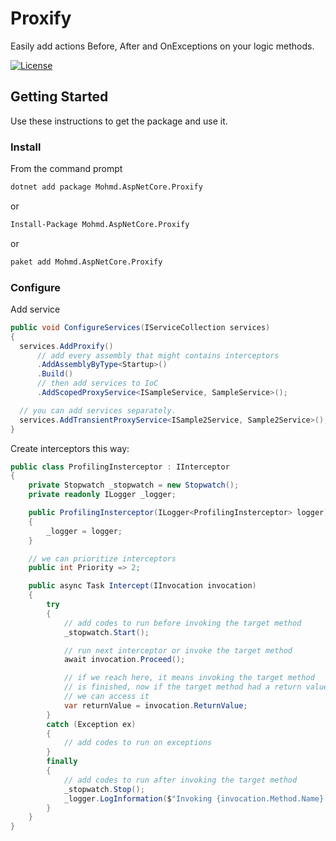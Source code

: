 # Proxify
Easily add actions Before, After and OnExceptions on your logic methods.

[![License](https://img.shields.io/badge/License-MIT-yellow.svg?style=flat-square)](https://github.com/azhdari/Mohmd.JsonResources/blob/master/License.txt)

## Getting Started
Use these instructions to get the package and use it.

### Install
From the command prompt
```bash
dotnet add package Mohmd.AspNetCore.Proxify
```
or
```bash
Install-Package Mohmd.AspNetCore.Proxify
```
or
```bash
paket add Mohmd.AspNetCore.Proxify
```

### Configure
Add service
```csharp
public void ConfigureServices(IServiceCollection services)
{
  services.AddProxify()
      // add every assembly that might contains interceptors
      .AddAssemblyByType<Startup>()
      .Build()
      // then add services to IoC
      .AddScopedProxyService<ISampleService, SampleService>();

  // you can add services separately.
  services.AddTransientProxyService<ISample2Service, Sample2Service>();
}
```

Create interceptors this way:

```csharp
public class ProfilingInsterceptor : IInterceptor
{
    private Stopwatch _stopwatch = new Stopwatch();
    private readonly ILogger _logger;

    public ProfilingInsterceptor(ILogger<ProfilingInsterceptor> logger)
    {
        _logger = logger;
    }

    // we can prioritize interceptors
    public int Priority => 2;

    public async Task Intercept(IInvocation invocation)
    {
        try
        {
            // add codes to run before invoking the target method
            _stopwatch.Start();

            // run next interceptor or invoke the target method
            await invocation.Proceed();

            // if we reach here, it means invoking the target method
            // is finished, now if the target method had a return value
            // we can access it
            var returnValue = invocation.ReturnValue;
        }
        catch (Exception ex)
        {
            // add codes to run on exceptions
        }
        finally
        {
            // add codes to run after invoking the target method
            _stopwatch.Stop();
            _logger.LogInformation($"Invoking {invocation.Method.Name} took {_stopwatch.Elapsed.ToString()} = `{invocation.ReturnValue}`.");
        }
    }
}
```












